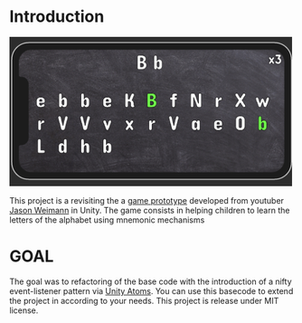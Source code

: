 # Introduction
<img src="PreviewGame/01.png" alt="preview game" width="500"/>

This project is a revisiting the a [game prototype](https://youtu.be/ZuH2f0knvh8) developed from youtuber  [Jason Weimann](https://www.youtube.com/channel/UCX_b3NNQN5bzExm-22-NVVg) in Unity. The game consists in helping children to learn the letters of the alphabet using mnemonic mechanisms

# GOAL
The goal was to refactoring of the base code with the introduction of a nifty event-listener pattern via [Unity Atoms](https://adamramberg.github.io/unity-atoms/). You can use this  basecode to extend the project in according to your needs. This project is release under MIT license.

